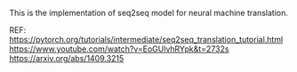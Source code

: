 This is the implementation of seq2seq model for neural machine translation. 

REF:
    https://pytorch.org/tutorials/intermediate/seq2seq_translation_tutorial.html
    https://www.youtube.com/watch?v=EoGUlvhRYpk&t=2732s
    https://arxiv.org/abs/1409.3215
